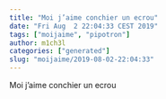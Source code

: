 ```yaml
---
title: "Moi j’aime conchier un ecrou"
date: "Fri Aug  2 22:04:33 CEST 2019"
tags: ["moijaime", "pipotron"]
author: m1ch3l
categories: ["generated"]
slug: "moijaime/2019-08-02-22:04:33"
---
```


Moi j’aime conchier un ecrou
